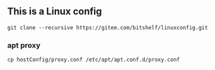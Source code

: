## This is a Linux config
```shell
git clone --recursive https://gitee.com/bitshelf/linuxconfig.git
```

### apt proxy
```shell
cp hostConfig/proxy.conf /etc/apt/apt.conf.d/proxy.conf
```
